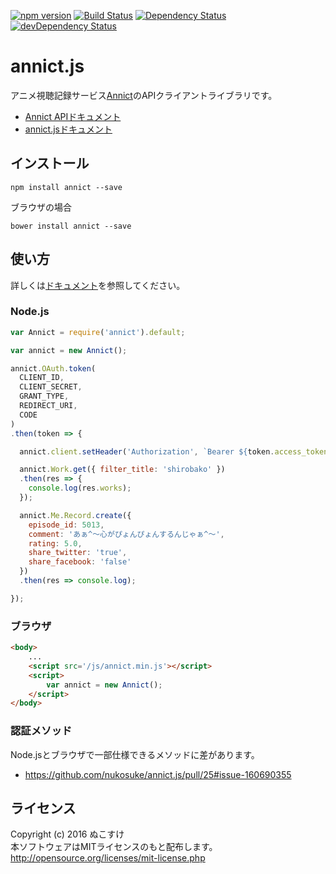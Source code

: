 [![npm version](https://badge.fury.io/js/annict.svg)](https://badge.fury.io/js/annict)
[![Build Status](https://travis-ci.org/nukosuke/annict.js.svg?branch=develop)](https://travis-ci.org/nukosuke/annict.js)
[![Dependency Status](https://david-dm.org/nukosuke/annict.js.svg)](https://david-dm.org/nukosuke/annict.js)
[![devDependency Status](https://david-dm.org/nukosuke/annict.js/dev-status.svg)](https://david-dm.org/nukosuke/annict.js#info=devDependencies)

# annict.js
アニメ視聴記録サービス[Annict](https://annict.com/)のAPIクライアントライブラリです。

- [Annict APIドキュメント](https://annict.wikihub.io/)
- [annict.jsドキュメント](http://qiita.com/nukosuke/items/eb4829de5a0497bd43c2)


## インストール
```
npm install annict --save
```

ブラウザの場合
```
bower install annict --save
```

## 使い方
詳しくは[ドキュメント](http://qiita.com/nukosuke/items/eb4829de5a0497bd43c2)を参照してください。

### Node.js

```js
var Annict = require('annict').default;

var annict = new Annict();

annict.OAuth.token(
  CLIENT_ID,
  CLIENT_SECRET,
  GRANT_TYPE,
  REDIRECT_URI,
  CODE
)
.then(token => {

  annict.client.setHeader('Authorization', `Bearer ${token.access_token}`);

  annict.Work.get({ filter_title: 'shirobako' })
  .then(res => {
    console.log(res.works);
  });

  annict.Me.Record.create({
    episode_id: 5013,
    comment: 'あぁ^～心がぴょんぴょんするんじゃぁ^～',
    rating: 5.0,
    share_twitter: 'true',
    share_facebook: 'false'
  })
  .then(res => console.log);

});
```

### ブラウザ

```html
<body>
    ...
    <script src='/js/annict.min.js'></script>
    <script>
        var annict = new Annict();
    </script>
</body>
```

### 認証メソッド
Node.jsとブラウザで一部仕様できるメソッドに差があります。  
- https://github.com/nukosuke/annict.js/pull/25#issue-160690355

## ライセンス
Copyright (c) 2016 ぬこすけ  
本ソフトウェアはMITライセンスのもと配布します。  
http://opensource.org/licenses/mit-license.php
